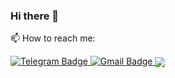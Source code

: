### Hi there 👋

<!--
**IMegaMaan/imegamaan** is a ✨ _special_ ✨ repository because its `README.md` (this file) appears on your GitHub profile.

Here are some ideas to get you started:

- 🔭 I’m currently working on ...
- 🌱 I’m currently learning ...
- 👯 I’m looking to collaborate on ...
- 🤔 I’m looking for help with ...
- 💬 Ask me about ...
- 📫 How to reach me: ...
- 😄 Pronouns: ...
- ⚡ Fun fact: ...
-->

📫 How to reach me: 


<a href="https://t.me/MegaMaan" rel="nofollow">
    <img src="https://camo.githubusercontent.com/4b83a3a322a1b8d44c3d4114d937fd98daf48ba8a995d65f3073b488e7e9c361/68747470733a2f2f696d672e736869656c64732e696f2f62616467652f54656c656772616d2d626c75653f6c6f676f3d74656c656772616d266c6f676f436f6c6f723d7768697465267374796c653d666f722d7468652d6261646765" alt="Telegram Badge" data-canonical-src="https://img.shields.io/badge/Telegram-blue?logo=telegram&amp;logoColor=white&amp;style=for-the-badge" style="max-width: 100%;">
</a>
<a href="mailto:dmitry.lyakhovitskiy@gmail.com">
    <img src="https://camo.githubusercontent.com/5acded3a0737477a9890197f90f58db80e0cdc6d13e214e3ca6da3a96253640c/68747470733a2f2f696d672e736869656c64732e696f2f62616467652f476d61696c2d7265643f6c6f676f3d676d61696c266c6f676f436f6c6f723d7768697465267374796c653d666f722d7468652d6261646765" alt="Gmail Badge" data-canonical-src="https://img.shields.io/badge/Gmail-red?logo=gmail&amp;logoColor=white&amp;style=for-the-badge" style="max-width: 100%;">
</a>


<!--
### Tecnologies:
<img src="https://camo.githubusercontent.com/a1b2dac5667822ee0d98ae6d799da61987fd1658dfeb4d2ca6e3c99b1535ebd8/68747470733a2f2f696d672e736869656c64732e696f2f62616467652f707974686f6e2d3336373041303f7374796c653d666f722d7468652d6261646765266c6f676f3d707974686f6e266c6f676f436f6c6f723d666664643534" alt="Python Badge" data-canonical-src="https://img.shields.io/badge/python-3670A0?style=for-the-badge&amp;logo=python&amp;logoColor=ffdd54" style="max-width: 100%;">
<img src="https://camo.githubusercontent.com/5473e0d3006bb7e662bdf754d830a026ce050be61f1cbbd4689783ae49950b93/68747470733a2f2f696d672e736869656c64732e696f2f62616467652f646a616e676f2d2532333039324532302e7376673f7374796c653d666f722d7468652d6261646765266c6f676f3d646a616e676f266c6f676f436f6c6f723d7768697465" alt="Django Badge" data-canonical-src="https://img.shields.io/badge/django-%23092E20.svg?style=for-the-badge&amp;logo=django&amp;logoColor=white" style="max-width: 100%;">
<a target="_blank" rel="noopener noreferrer nofollow" href="https://camo.githubusercontent.com/cbef21adebc167fac6552145a03c9e12ae03b8afd5e4f7de52379a98297de3fe/68747470733a2f2f696d672e736869656c64732e696f2f62616467652f444a414e474f2d524553542d6666313730393f7374796c653d666f722d7468652d6261646765266c6f676f3d646a616e676f266c6f676f436f6c6f723d776869746526636f6c6f723d666631373039266c6162656c436f6c6f723d67726179"><img src="https://camo.githubusercontent.com/cbef21adebc167fac6552145a03c9e12ae03b8afd5e4f7de52379a98297de3fe/68747470733a2f2f696d672e736869656c64732e696f2f62616467652f444a414e474f2d524553542d6666313730393f7374796c653d666f722d7468652d6261646765266c6f676f3d646a616e676f266c6f676f436f6c6f723d776869746526636f6c6f723d666631373039266c6162656c436f6c6f723d67726179" alt="DjangoREST Badge" data-canonical-src="https://img.shields.io/badge/DJANGO-REST-ff1709?style=for-the-badge&amp;logo=django&amp;logoColor=white&amp;color=ff1709&amp;labelColor=gray" style="max-width: 100%;"></a>
<img src="https://camo.githubusercontent.com/43c40e9f61f01e780f4cfed5dafda9e3494310ba1b6ea11e20c4949e556a47c3/68747470733a2f2f696d672e736869656c64732e696f2f62616467652f666c61736b2d2532333030302e7376673f7374796c653d666f722d7468652d6261646765266c6f676f3d666c61736b266c6f676f436f6c6f723d7768697465" alt="Flask Badge" data-canonical-src="https://img.shields.io/badge/flask-%23000.svg?style=for-the-badge&amp;logo=flask&amp;logoColor=white" style="max-width: 100%;">
<img src="https://camo.githubusercontent.com/6b7f701cf0bea42833751b754688f1a27b6090fdf90bf2b226addff01be817f0/68747470733a2f2f696d672e736869656c64732e696f2f62616467652f646f636b65722d2532333064623765642e7376673f7374796c653d666f722d7468652d6261646765266c6f676f3d646f636b6572266c6f676f436f6c6f723d7768697465" alt="Docker Badge" data-canonical-src="https://img.shields.io/badge/docker-%230db7ed.svg?style=for-the-badge&amp;logo=docker&amp;logoColor=white" style="max-width: 100%;">


Это приветственная речь:
<img src="https://camo.githubusercontent.com/8ca1ab580375fa48c298132dc6d5d4a1f9d2cfc72d4d020bf2576343fd095b27/68747470733a2f2f726561646d652d747970696e672d7376672e64656d6f6c61622e636f6d2f3f77696474683d343635266c696e65733df09f918b2bd09fd180d0b8d0b2d0b5d182213bf09f91a8f09f8fbbe2808df09f92bb2bd0af2b2d2bd0a1d182d0b0d0bdd0b8d181d0bbd0b0d0b22c2b507974686f6e2bd180d0b0d0b7d180d0b0d0b1d0bed182d187d0b8d0ba2b2e2e2e3bf09f9696d0a7d183d0b2d181d182d0b2d183d0b92bd181d0b5d0b1d18f2bd0bad0b0d0ba2bd0b4d0bed0bcd0b02b3a29" data-canonical-src="https://readme-typing-svg.demolab.com/?width=465&amp;lines=👋+Привет!;👨🏻‍💻+Я+-+Дмитрий,+Python+разработчик+...;🖖Чувствуй+себя+как+дома+:)" style="max-width: 100%;">


Это ссывлка на какую-то статистику:
<img src="https://camo.githubusercontent.com/7412c352979b4d82c2d9f5595b9f45d5e0518361985ae464e8ed94eee10a2e4c/68747470733a2f2f6769746875622d726561646d652d73746174732e76657263656c2e6170702f6170692f746f702d6c616e67732f3f757365726e616d653d737461732d6368757072696e736b697926686964655f70726f67726573733d74727565" alt="Top Langs" data-canonical-src="https://github-readme-stats.vercel.app/api/top-langs/?username=IMegaMaan&amp;hide_progress=true" style="max-width: 100%;">


Вот тут есть еще статистика:
<a href="https://github.com/IMegaMaan">
  <img align="center" src="https://camo.githubusercontent.com/322d6b206c8ad4ffd9b2394a34f0e4a19331ebbfd43dc211d4f80c8643596a7b/68747470733a2f2f6769746875622d726561646d652d73746174732e76657263656c2e6170702f6170693f757365726e616d653d58657775732673686f775f69636f6e733d74727565267468656d653d746f6b796f6e6967687426686964655f7469746c653d74727565" data-canonical-src="https://github-readme-stats.vercel.app/api?username=IMegaMaan&amp;show_icons=true&amp;theme=tokyonight&amp;hide_title=true" style="max-width: 100%;">
</a>
-->

<a href="https://github.com/IMegaMaan">
  <img align="center" src="https://camo.githubusercontent.com/322d6b206c8ad4ffd9b2394a34f0e4a19331ebbfd43dc211d4f80c8643596a7b/68747470733a2f2f6769746875622d726561646d652d73746174732e76657263656c2e6170702f6170693f757365726e616d653d58657775732673686f775f69636f6e733d74727565267468656d653d746f6b796f6e6967687426686964655f7469746c653d74727565" data-canonical-src="https://github-readme-stats.vercel.app/api?username=IMegaMaan&amp;show_icons=true&amp;theme=tokyonight&amp;hide_title=true" style="max-width: 100%;">
</a>



